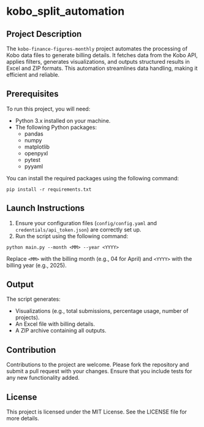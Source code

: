 # kobo_split_automation

## Project Description
The `kobo-finance-figures-monthly` project automates the processing of Kobo data files to generate billing details. It fetches data from the Kobo API, applies filters, generates visualizations, and outputs structured results in Excel and ZIP formats. This automation streamlines data handling, making it efficient and reliable.

## Prerequisites
To run this project, you will need:
- Python 3.x installed on your machine.
- The following Python packages:
  - pandas
  - numpy
  - matplotlib
  - openpyxl
  - pytest
  - pyyaml

You can install the required packages using the following command:
```
pip install -r requirements.txt
```

## Launch Instructions
1. Ensure your configuration files (`config/config.yaml` and `credentials/api_token.json`) are correctly set up.
2. Run the script using the following command:
```
python main.py --month <MM> --year <YYYY>
```
Replace `<MM>` with the billing month (e.g., 04 for April) and `<YYYY>` with the billing year (e.g., 2025).

## Output
The script generates:
- Visualizations (e.g., total submissions, percentage usage, number of projects).
- An Excel file with billing details.
- A ZIP archive containing all outputs.

## Contribution
Contributions to the project are welcome. Please fork the repository and submit a pull request with your changes. Ensure that you include tests for any new functionality added.

## License
This project is licensed under the MIT License. See the LICENSE file for more details.